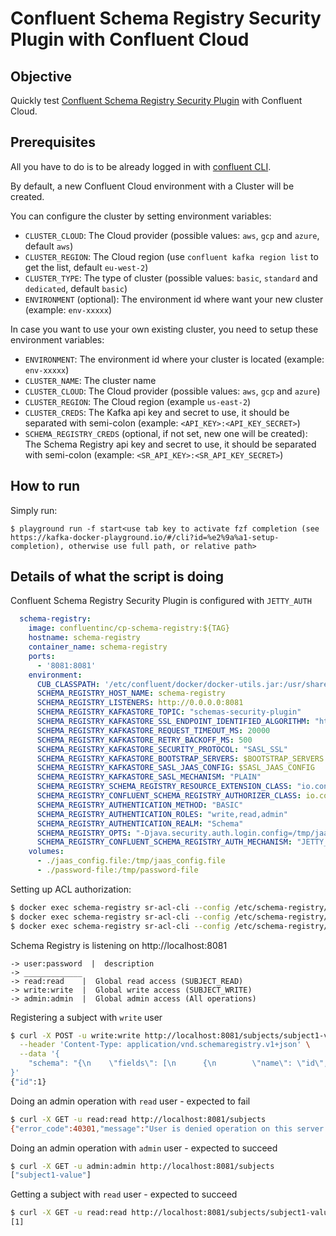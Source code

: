 # Confluent Schema Registry Security Plugin with Confluent Cloud

## Objective

Quickly test [Confluent Schema Registry Security Plugin](https://docs.confluent.io/current/confluent-security-plugins/schema-registry/introduction.html#sr-security-plugin) with Confluent Cloud.

## Prerequisites

All you have to do is to be already logged in with [confluent CLI](https://docs.confluent.io/confluent-cli/current/overview.html#confluent-cli-overview).

By default, a new Confluent Cloud environment with a Cluster will be created.

You can configure the cluster by setting environment variables:

* `CLUSTER_CLOUD`: The Cloud provider (possible values: `aws`, `gcp` and `azure`, default `aws`)
* `CLUSTER_REGION`: The Cloud region (use `confluent kafka region list` to get the list, default `eu-west-2`)
* `CLUSTER_TYPE`: The type of cluster (possible values: `basic`, `standard` and `dedicated`, default `basic`)
* `ENVIRONMENT` (optional): The environment id where want your new cluster (example: `env-xxxxx`) 

In case you want to use your own existing cluster, you need to setup these environment variables:

* `ENVIRONMENT`: The environment id where your cluster is located (example: `env-xxxxx`) 
* `CLUSTER_NAME`: The cluster name
* `CLUSTER_CLOUD`: The Cloud provider (possible values: `aws`, `gcp` and `azure`)
* `CLUSTER_REGION`: The Cloud region (example `us-east-2`)
* `CLUSTER_CREDS`: The Kafka api key and secret to use, it should be separated with semi-colon (example: `<API_KEY>:<API_KEY_SECRET>`)
* `SCHEMA_REGISTRY_CREDS` (optional, if not set, new one will be created): The Schema Registry api key and secret to use, it should be separated with semi-colon (example: `<SR_API_KEY>:<SR_API_KEY_SECRET>`)

## How to run


Simply run:

```
$ playground run -f start<use tab key to activate fzf completion (see https://kafka-docker-playground.io/#/cli?id=%e2%9a%a1-setup-completion), otherwise use full path, or relative path>
```

## Details of what the script is doing


Confluent Schema Registry Security Plugin is configured with `JETTY_AUTH`

```yml
  schema-registry:
    image: confluentinc/cp-schema-registry:${TAG}
    hostname: schema-registry
    container_name: schema-registry
    ports:
      - '8081:8081'
    environment:
      CUB_CLASSPATH: '/etc/confluent/docker/docker-utils.jar:/usr/share/java/cp-base-new/*:/usr/share/java/confluent-security/schema-registry/*:/usr/share/java/schema-registry/*'
      SCHEMA_REGISTRY_HOST_NAME: schema-registry
      SCHEMA_REGISTRY_LISTENERS: http://0.0.0.0:8081
      SCHEMA_REGISTRY_KAFKASTORE_TOPIC: "schemas-security-plugin"
      SCHEMA_REGISTRY_KAFKASTORE_SSL_ENDPOINT_IDENTIFIED_ALGORITHM: "https"
      SCHEMA_REGISTRY_KAFKASTORE_REQUEST_TIMEOUT_MS: 20000
      SCHEMA_REGISTRY_KAFKASTORE_RETRY_BACKOFF_MS: 500
      SCHEMA_REGISTRY_KAFKASTORE_SECURITY_PROTOCOL: "SASL_SSL"
      SCHEMA_REGISTRY_KAFKASTORE_BOOTSTRAP_SERVERS: $BOOTSTRAP_SERVERS
      SCHEMA_REGISTRY_KAFKASTORE_SASL_JAAS_CONFIG: $SASL_JAAS_CONFIG
      SCHEMA_REGISTRY_KAFKASTORE_SASL_MECHANISM: "PLAIN"
      SCHEMA_REGISTRY_SCHEMA_REGISTRY_RESOURCE_EXTENSION_CLASS: "io.confluent.kafka.schemaregistry.security.SchemaRegistrySecurityResourceExtension"
      SCHEMA_REGISTRY_CONFLUENT_SCHEMA_REGISTRY_AUTHORIZER_CLASS: io.confluent.kafka.schemaregistry.security.authorizer.schemaregistryacl.SchemaRegistryAclAuthorizer
      SCHEMA_REGISTRY_AUTHENTICATION_METHOD: "BASIC"
      SCHEMA_REGISTRY_AUTHENTICATION_ROLES: "write,read,admin"
      SCHEMA_REGISTRY_AUTHENTICATION_REALM: "Schema"
      SCHEMA_REGISTRY_OPTS: "-Djava.security.auth.login.config=/tmp/jaas_config.file"
      SCHEMA_REGISTRY_CONFLUENT_SCHEMA_REGISTRY_AUTH_MECHANISM: "JETTY_AUTH"
    volumes:
      - ./jaas_config.file:/tmp/jaas_config.file
      - ./password-file:/tmp/password-file
```

Setting up ACL authorization:

```bash
$ docker exec schema-registry sr-acl-cli --config /etc/schema-registry/schema-registry.properties --add -s '*' -p read -o SUBJECT_READ
$ docker exec schema-registry sr-acl-cli --config /etc/schema-registry/schema-registry.properties --add -s '*' -p write -o SUBJECT_WRITE
$ docker exec schema-registry sr-acl-cli --config /etc/schema-registry/schema-registry.properties --add -s '*' -p admin -o '*'
```

Schema Registry is listening on http://localhost:8081

```
-> user:password  |  description
-> _____________
-> read:read    |  Global read access (SUBJECT_READ)
-> write:write  |  Global write access (SUBJECT_WRITE)
-> admin:admin  |  Global admin access (All operations)
```

Registering a subject with `write` user

```bash
$ curl -X POST -u write:write http://localhost:8081/subjects/subject1-value/versions \
  --header 'Content-Type: application/vnd.schemaregistry.v1+json' \
  --data '{
    "schema": "{\n    \"fields\": [\n      {\n        \"name\": \"id\",\n        \"type\": \"long\"\n      },\n      {\n        \"default\": null,\n        \"name\": \"first_name\",\n        \"type\": [\n          \"null\",\n          \"string\"\n        ]\n      },\n      {\n        \"default\": null,\n        \"name\": \"last_name\",\n        \"type\": [\n          \"null\",\n          \"string\"\n        ]\n      },\n      {\n        \"default\": null,\n        \"name\": \"email\",\n        \"type\": [\n          \"null\",\n          \"string\"\n        ]\n      },\n      {\n        \"default\": null,\n        \"name\": \"gender\",\n        \"type\": [\n          \"null\",\n          \"string\"\n        ]\n      },\n      {\n        \"default\": null,\n        \"name\": \"ip_address\",\n        \"type\": [\n          \"null\",\n          \"string\"\n        ]\n      },\n      {\n        \"default\": null,\n        \"name\": \"last_login\",\n        \"type\": [\n          \"null\",\n          \"string\"\n        ]\n      },\n      {\n        \"default\": null,\n        \"name\": \"account_balance\",\n        \"type\": [\n          \"null\",\n          {\n            \"logicalType\": \"decimal\",\n            \"precision\": 64,\n            \"scale\": 2,\n            \"type\": \"bytes\"\n          }\n        ]\n      },\n      {\n        \"default\": null,\n        \"name\": \"country\",\n        \"type\": [\n          \"null\",\n          \"string\"\n        ]\n      },\n      {\n        \"default\": null,\n        \"name\": \"favorite_color\",\n        \"type\": [\n          \"null\",\n          \"string\"\n        ]\n      }\n    ],\n    \"name\": \"User\",\n    \"namespace\": \"com.example.users\",\n    \"type\": \"record\"\n  }"
}'
{"id":1}
```

Doing an admin operation with `read` user - expected to fail

```bash
$ curl -X GET -u read:read http://localhost:8081/subjects
{"error_code":40301,"message":"User is denied operation on this server."}
```

Doing an admin operation with `admin` user - expected to succeed

```bash
$ curl -X GET -u admin:admin http://localhost:8081/subjects
["subject1-value"]
```

Getting a subject with `read` user - expected to succeed

```bash
$ curl -X GET -u read:read http://localhost:8081/subjects/subject1-value/versions
[1]
```